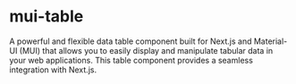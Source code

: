 # mui-table
A powerful and flexible data table component built for Next.js and Material-UI (MUI) that allows you to easily display and manipulate tabular data in your web applications. This table component provides a seamless integration with Next.js.
